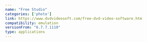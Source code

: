 ```yaml
---
name: "Free Studio"
categories: ['photo']
link: https://www.dvdvideosoft.com/free-dvd-video-software.htm
compatibility: emulation
versionFrom: "6.7.7.1110"
type: applications
---
```


